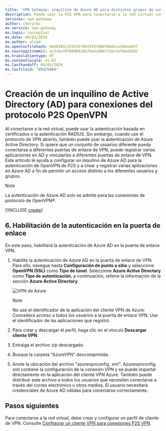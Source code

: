 ```yaml
---
title: 'VPN Gateway: inquilino de Azure AD para distintos grupos de usuarios: Autenticación de Azure AD'
description: Puede usar la P2S VPN para conectarse a la red virtual con la autenticación de Azure AD
services: vpn-gateway
author: cherylmc
ms.service: vpn-gateway
ms.topic: conceptual
ms.date: 09/03/2020
ms.author: alzam
ms.openlocfilehash: 9a98383c359135f90fd787008704d1ce389a4d57
ms.sourcegitcommit: ac5cbef0706d9910a76e4c0841fdac3ef8ed2e82
ms.translationtype: HT
ms.contentlocale: es-ES
ms.lasthandoff: 09/03/2020
ms.locfileid: "89425004"
---
```

# <a name="create-an-active-directory-ad-tenant-for-p2s-openvpn-protocol-connections"></a>Creación de un inquilino de Active Directory (AD) para conexiones del protocolo P2S OpenVPN

Al conectarse a la red virtual, puede usar la autenticación basada en certificados o la autenticación RADIUS. Sin embargo, cuando use el protocolo de VPN abierto, también puede usar la autenticación de Azure Active Directory. Si quiere que un conjunto de usuarios diferente pueda conectarse a diferentes puertas de enlace de VPN, puede registrar varias aplicaciones en AD y vincularlas a diferentes puertas de enlace de VPN. Este artículo le ayuda a configurar un inquilino de Azure AD para la autenticación de OpenVPN de P2S y a crear y registrar varias aplicaciones en Azure AD a fin de permitir un acceso distinto a los diferentes usuarios y grupos.

> [!NOTE]
> La autenticación de Azure AD solo se admite para las conexiones de protocolo de OpenVPN®.
>

[!INCLUDE [create](../../includes/openvpn-azure-ad-tenant-multi-app.md)]

## <a name="6-enable-authentication-on-the-gateway"></a><a name="enable-authentication"></a>6. Habilitación de la autenticación en la puerta de enlace

En este paso, habilitará la autenticación de Azure AD en la puerta de enlace VPN.

1. Habilite la autenticación de Azure AD en la puerta de enlace de VPN. Para ello, navegue hasta **Configuración de punto a sitio** y seleccione **OpenVPN (SSL)** como **Tipo de túnel**. Seleccione **Azure Active Directory** como **Tipo de autenticación**, a continuación, rellene la información de la sección **Azure Active Directory**.

    ![VPN de Azure](./media/openvpn-azure-ad-tenant-multi-app/azure-ad-auth-portal.png)

    > [!NOTE]
    > No use el identificador de la aplicación del cliente VPN de Azure: Concederá acceso a todos los usuarios a la puerta de enlace VPN. Use el identificador de las aplicaciones que registró.

2. Para crear y descargar el perfil, haga clic en el vínculo **Descargar cliente VPN**.

3. Extraiga el archivo zip descargado.

4. Busque la carpeta "AzureVPN" descomprimida.

5. Anote la ubicación del archivo "azurevpnconfig. xml". Azurevpnconfig. xml contiene la configuración de la conexión VPN y se puede importar directamente en la aplicación del cliente VPN Azure. También puede distribuir este archivo a todos los usuarios que necesiten conectarse a través del correo electrónico u otros medios. El usuario necesitará credenciales de Azure AD válidas para conectarse correctamente.

## <a name="next-steps"></a>Pasos siguientes

Para conectarse a la red virtual, debe crear y configurar un perfil de cliente de VPN. Consulte [Configurar un cliente VPN para conexiones P2S VPN](openvpn-azure-ad-client.md).
